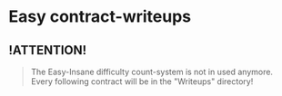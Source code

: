 # Easy contract-writeups

## !ATTENTION! 
> The Easy-Insane difficulty count-system is not in used anymore. Every following contract will be in the "Writeups" directory!
